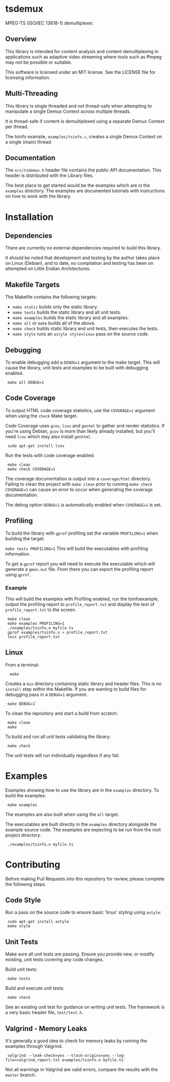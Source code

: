 # tsdemux
MPEG-TS (ISO/IEC 13818-1) demultiplexer.

## Overview
This library is intended for content analysis and content demultiplexing in
applications such as adaptive video streaming where tools such as ffmpeg may
not be possible or suitable.

This software is licensed under an MIT license.
See the LICENSE file for licensing information.

## Multi-Threading
This library is single threaded and not thread-safe when attempting to
manipulate a single Demux Context across multiple threads.

It is thread-safe if content is demultiplexed using a separate Demux Context per
thread.

The tsinfo example, `examples/tsinfo.c`, creates a single Demux Context on a
single (main) thread.

## Documentation
The `src/tsdemux.h` header file contains the public API documentation.
This header is distributed with the Library files.

The best place to get started would be the examples which are in the `examples`
directory.
The examples are documented tutorials with instructions on how to work
with the library.

# Installation
## Dependencies
There are currently no external dependencies required to build this library.

It should be noted that development and testing by the author takes place on
Linux (Debian), and to date, no compilation and testing has been on attempted
on Little Endian Architectures.

## Makefile Targets
The Makefile contains the following targets:
- `make static` builds only the static library.
- `make tests` builds the static library and all unit tests.
- `make examples` builds the static library and all examples.
- `make all` or `make` builds all of the above.
- `make check` builds static library and unit tests, then executes the tests.
- `make style` runs an `astyle style=linux` pass on the source code.

## Debugging
To enable debugging add a `DEBUG=1` argument to the make target.
This will cause the library, unit tests and examples to be built with debugging
enabled.
```
 make all DEBUG=1
```

## Code Coverage
To output HTML code coverage statistics, use the `COVERAGE=1` argument when
using the `check` Make target.

Code Coverage uses `gcov`, `lcov` and `gentml` to gather and render statistics.
If you're using Debian, `gcov` is more than likely already installed, but you'll
need `lcov` which may also install `genhtml`.
```
 sudo apt-get install lcov
```

Run the tests with code coverage enabled:
```
 make clean
 make check COVERAGE=1
```
The coverage documentation is output into a `coverage/html` directory.
Failing to clean the project with `make clean` prior to running
`make check COVERAGE=1` can cause an error to occur when generating the coverage
documentation.

The debug option `DEBUG=1` is automatically enabled when `COVERAGE=1` is set.

## Profiling
To build the library with `gprof` profiling set the variable `PROFILING=1` when
building the target.

`make tests PROFILING=1`
This will build the executables with profiling information.

To get a `gprof` report you will need to execute the executable which will
generate a `gmon.out` file. From there you can export the profiling report using
`gprof`.

### Example
This will build the examples with Profiling enabled, run the tsinfoexample,
output the profiling report to `profile_report.txt` and display the text of
`profile_report.txt` to the screen.

```
 make clean
 make examples PROFILING=1
 ./examples/tsinfo.o myfile.ts
 gprof examples/tsinfo.o > profile_report.txt
 less profile_report.txt
```

## Linux
From a terminal:
```
  make
```
Creates a `bin` directory containing static library and header files.
This is no `install` step within the Makefile.
If you are wanting to build files for debugging pass in a `DEBUG=1` argument.
```
 make DEBUG=1`
```

To clean the repository and start a build from scratch:
```
 make clean
 make
```

To build and run all unit tests validating the library:
```
 make check
```
The unit tests will run individually regardless if any fail.

# Examples
Examples showing how to use the library are in the `examples` directory.
To build the examples:
```
 make examples
```
The examples are also built when using the `all` target.

The executables are built directly in the `examples` directory alongside the
example source code.
The examples are expecting to be run from the root project directory.
```
 ./examples/tsinfo.o myfile.ts
```

# Contributing
Before making Pull Requests into this repository for review, please complete
the following steps.

## Code Style
Run a pass on the source code to ensure basic 'linux' styling using
`astyle`:
```
 sudo apt-get install astyle
 make style
```

## Unit Tests
Make sure all unit tests are passing.
Ensure you provide new, or modify existing, unit tests covering any code
changes.

Build unit tests:
```
 make tests
```

Build and execute unit tests:
```
 make check
```

See an existing unit test for guidance on writing unit tests.
The framework is a very basic header file, `test/test.h`.

## Valgrind - Memory Leaks
It's generally a good idea to check for memory leaks by running the examples
through Valgrind.
```
 valgrind --leak-check=yes --track-origins=yes --log-file=valgrind_report.txt examples/tsinfo.o myfile.ts`
```
Not all warnings in Valgrind are valid errors, compare the results with the
`master` branch.
